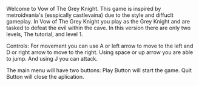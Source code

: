 Welcome to Vow of The Grey Knight. This game is inspired by metroidvania's (esspically castlevaina) due to the style and
diffuclt gameplay. In Vow of The Grey Knight you play as the Grey Knight and are tasked to defeat the evil within the cave.
In this version there are only two levels, The tutorial, and level 1.

Controls:
For movement you can use A or left arrow to move to the left and D or right arrow to move to the right. 
Using space or up arrow you are able to jump.
And using J you can attack.

The main menu will have two buttons:
Play Button will start the game.
Quit Button will close the aplication.
